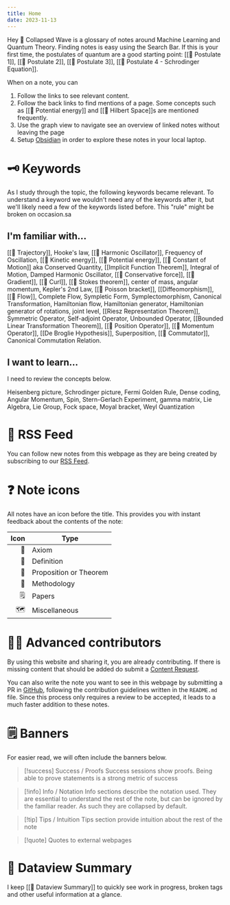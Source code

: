 ```yaml
---
title: Home
date: 2023-11-13
---
```

Hey 👋 Collapsed Wave is a glossary of notes around Machine Learning and Quantum Theory. Finding notes is easy using the Search Bar. If this is your first time, the postulates of quantum are a good starting point: [[📕 Postulate 1]], [[📕 Postulate 2]], [[📕 Postulate 3]], [[📕 Postulate 4 - Schrodinger Equation]].

When on a note, you can
1. Follow the links to see relevant content.
2. Follow the back links to find mentions of a page. Some concepts such as [[📘 Potential energy]] and [[📘 Hilbert Space]]s are mentioned frequently.
3. Use the graph view to navigate see an overview of linked notes without leaving the page
4. Setup [Obsidian](https://obsidian.md) in order to explore these notes in your local laptop.

# 🗝️ Keywords
As I study through the topic, the following keywords became relevant. To understand a keyword we wouldn't need any of the keywords after it, but we'll likely need a few of the keywords listed before. This "rule" might be broken on occasion.sa

## I'm familiar with...

[[📘 Trajectory]], Hooke's law, [[📘 Harmonic Oscillator]], Frequency of Oscillation, [[📘 Kinetic energy]], [[📘 Potential energy]], [[📘 Constant of Motion]] aka Conserved Quantity, [[Implicit Function Theorem]], Integral of Motion, Damped Harmonic Oscillator, [[📘 Conservative force]], [[📘 Gradient]], [[📘 Curl]], [[📗 Stokes theorem]], center of mass, angular momentum, Kepler's 2nd Law, [[📘 Poisson bracket]], [[Diffeomorphism]], [[📘 Flow]], Complete Flow, Sympletic Form, Symplectomorphism, Canonical Transformation, Hamiltonian flow, Hamiltonian generator, Hamiltonian generator of rotations, joint level, [[Riesz Representation Theorem]], Symmetric Operator, Self-adjoint Operator, Unbounded Operator, [[Bounded Linear Transformation Theorem]], [[📘 Position Operator]], [[📘 Momentum Operator]], [[De Broglie Hypothesis]], Superposition, [[📘 Commutator]], Canonical Commutation Relation.

## I want to learn...

I need to review the concepts below.

Heisenberg picture, Schrodinger picture, Fermi Golden Rule, Dense coding, Angular Momentum, Spin, Stern-Gerlach Experiment, gamma matrix, Lie Algebra, Lie Group, Fock space, Moyal bracket, Weyl Quantization
# 📳 RSS Feed

You can follow new notes from this webpage as they are being created by subscribing to our [RSS Feed](https://collapsedwave.com/index.xml).

# ❓ Note icons
All notes have an icon before the title. This provides you with instant feedback about the contents of the note:

| Icon | Type |
| ---: | ---- |
| 📕 | Axiom |
| 📘 | Definition |
| 📗 | Proposition or Theorem |
| 📙 | Methodology |
| 🗒️ | Papers |
| 🗺️ | Miscellaneous |

# 👩‍🔬 Advanced contributors  
By using this website and sharing it, you are already contributing. If there is missing content that should be added do submit a [Content Request](https://github.com/migueltorrescosta/collapsedwave/issues/new/choose).

You can also write the note you want to see in this webpage by submitting a PR in [GitHub](https://github.com/migueltorrescosta/collapsedwave), following the contribution guidelines written in the `README.md` file. Since this process only requires a review to be accepted, it leads to a much faster addition to these notes.
# 🗒️ Banners

For easier read, we will often include the banners below.

>[!success] Success / Proofs
>Success sessions show proofs. Being able to prove statements is a strong metric of success

>[!info] Info / Notation
>Info sections describe the notation used. They are essential to understand the rest of the note, but can be ignored by the familiar reader. As such they are collapsed by default.

>[!tip] Tips / Intuition
> Tips section provide intuition about the rest of the note

>[!quote]
> Quotes to external webpages

# 🦅 Dataview Summary

I keep [[🦅 Dataview Summary]] to quickly see work in progress, broken tags and other useful information at a glance.